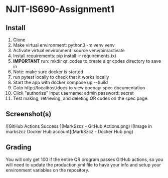 # NJIT-IS690-Assignment1

## Install
1. Clone
2. Make virtual environment:  python3 -m venv venv
3. Activate virtual environment: source venv/bin/activate
4. Install requirements: pip install -r requirements.txt
5. **IMPORTANT** run: mkdir qr_codes to create a qr codes directory to save in
6. Note: make sure docker is started
7. run pytest locally to check that it works locally
8. Start the app with docker compose up --build
9. Goto http://localhost/docs to view openapi spec documentation
10. Click "authorize" input username: admin password: secret
11. Test making, retrieving, and deleting QR codes on the spec page. 

## Screenshot(s)
![GitHub Actions Success ](MarkSzcz - GitHub Actions.png)
![Image in markszcz Docker Hub account](MarkSzcz - Docker Hub.png)

## Grading
You will only get 100 if the entire QR program passes GitHub actions, so you will need to update the production.yml file to have your info and setup your environment variables on the repository.

